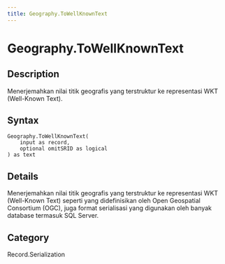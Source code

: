 ```yaml
---
title: Geography.ToWellKnownText
---
```


# Geography.ToWellKnownText


## Description

Menerjemahkan nilai titik geografis yang terstruktur ke representasi WKT (Well-Known Text).


## Syntax

```powerquery
Geography.ToWellKnownText(
    input as record,
    optional omitSRID as logical
) as text
```


## Details

Menerjemahkan nilai titik geografis yang terstruktur ke representasi WKT (Well-Known Text) seperti yang didefinisikan oleh Open Geospatial Consortium (OGC), juga format serialisasi yang digunakan oleh banyak database termasuk SQL Server.



## Category
Record.Serialization
